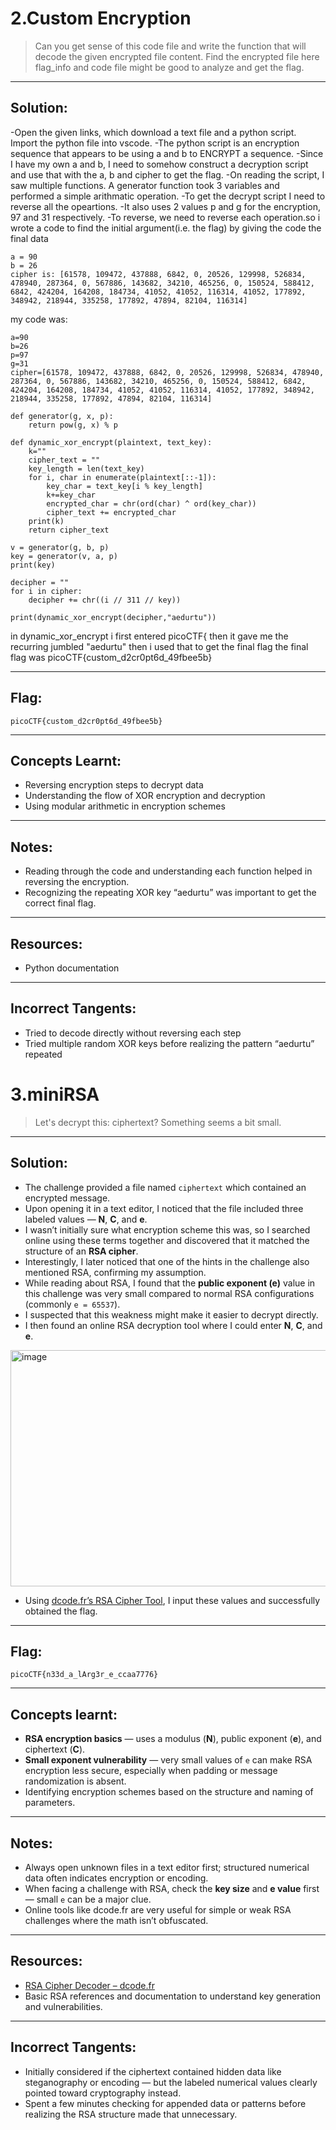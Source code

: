 # 2.Custom Encryption

> Can you get sense of this code file and write the function that will decode the given encrypted file content. Find the encrypted file here flag_info and code file might be good to analyze and get the flag.

---

## Solution:

-Open the given links, which download a text file and a python script.
Import the python file into vscode.
-The python script is an encryption sequence that appears to be using a and b to ENCRYPT a sequence.
-Since I have my own a and b, I need to somehow construct a decryption script and use that with the a, b and cipher to get the flag.
-On reading the script, I saw multiple functions. A generator function took 3 variables and performed a simple arithmatic operation.
-To get the decrypt script I need to reverse all the opeartions.
-It also uses 2 values p and g for the encryption, 97 and 31 respectively.
-To reverse, we need to reverse each operation.so i wrote a code to find the initial argument(i.e. the flag) by giving the code the final data

```
a = 90
b = 26
cipher is: [61578, 109472, 437888, 6842, 0, 20526, 129998, 526834, 478940, 287364, 0, 567886, 143682, 34210, 465256, 0, 150524, 588412, 6842, 424204, 164208, 184734, 41052, 41052, 116314, 41052, 177892, 348942, 218944, 335258, 177892, 47894, 82104, 116314]
```

my code was:
```
a=90
b=26
p=97
g=31
cipher=[61578, 109472, 437888, 6842, 0, 20526, 129998, 526834, 478940, 287364, 0, 567886, 143682, 34210, 465256, 0, 150524, 588412, 6842, 424204, 164208, 184734, 41052, 41052, 116314, 41052, 177892, 348942, 218944, 335258, 177892, 47894, 82104, 116314]

def generator(g, x, p):
    return pow(g, x) % p

def dynamic_xor_encrypt(plaintext, text_key):
    k=""
    cipher_text = ""
    key_length = len(text_key)
    for i, char in enumerate(plaintext[::-1]):
        key_char = text_key[i % key_length]
        k+=key_char
        encrypted_char = chr(ord(char) ^ ord(key_char))
        cipher_text += encrypted_char
    print(k)
    return cipher_text

v = generator(g, b, p) 
key = generator(v, a, p)
print(key)

decipher = "" 
for i in cipher:
    decipher += chr((i // 311 // key))

print(dynamic_xor_encrypt(decipher,"aedurtu"))
```

in dynamic_xor_encrypt i first entered picoCTF{ then it gave me the recurring jumbled "aedurtu"
then i used that to get the final flag
the final flag was picoCTF{custom_d2cr0pt6d_49fbee5b}

---

## Flag:

```
picoCTF{custom_d2cr0pt6d_49fbee5b}
```

---

## Concepts Learnt:

- Reversing encryption steps to decrypt data
- Understanding the flow of XOR encryption and decryption
- Using modular arithmetic in encryption schemes

---

## Notes:

- Reading through the code and understanding each function helped in reversing the encryption.
- Recognizing the repeating XOR key “aedurtu” was important to get the correct final flag.

---

## Resources:

- Python documentation

---

## Incorrect Tangents:

- Tried to decode directly without reversing each step
- Tried multiple random XOR keys before realizing the pattern “aedurtu” repeated

# 3.miniRSA

> Let's decrypt this: ciphertext? Something seems a bit small.

---

## Solution:

- The challenge provided a file named `ciphertext` which contained an encrypted message.  
- Upon opening it in a text editor, I noticed that the file included three labeled values — **N**, **C**, and **e**.  
- I wasn’t initially sure what encryption scheme this was, so I searched online using these terms together and discovered that it matched the structure of an **RSA cipher**.  
- Interestingly, I later noticed that one of the hints in the challenge also mentioned RSA, confirming my assumption.  
- While reading about RSA, I found that the **public exponent (e)** value in this challenge was very small compared to normal RSA configurations (commonly `e = 65537`).  
- I suspected that this weakness might make it easier to decrypt directly.  
- I then found an online RSA decryption tool where I could enter **N**, **C**, and **e**.  
<img width="1220" height="378" alt="image" src="https://github.com/user-attachments/assets/151cd381-8cda-4f06-bf35-c168fa32697a" />

- Using [dcode.fr’s RSA Cipher Tool](https://www.dcode.fr/rsa-cipher), I input these values and successfully obtained the flag.

---

## Flag:

```
picoCTF{n33d_a_lArg3r_e_ccaa7776}
```

---

## Concepts learnt:

- **RSA encryption basics** — uses a modulus (**N**), public exponent (**e**), and ciphertext (**C**).  
- **Small exponent vulnerability** — very small values of `e` can make RSA encryption less secure, especially when padding or message randomization is absent.  
- Identifying encryption schemes based on the structure and naming of parameters.  

---

## Notes:

- Always open unknown files in a text editor first; structured numerical data often indicates encryption or encoding.  
- When facing a challenge with RSA, check the **key size** and **e value** first — small `e` can be a major clue.  
- Online tools like dcode.fr are very useful for simple or weak RSA challenges where the math isn’t obfuscated.  

---

## Resources:

- [RSA Cipher Decoder – dcode.fr](https://www.dcode.fr/rsa-cipher)  
- Basic RSA references and documentation to understand key generation and vulnerabilities.  

---

## Incorrect Tangents:

- Initially considered if the ciphertext contained hidden data like steganography or encoding — but the labeled numerical values clearly pointed toward cryptography instead.  
- Spent a few minutes checking for appended data or patterns before realizing the RSA structure made that unnecessary.  

